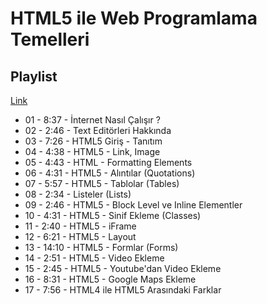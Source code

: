 # HTML5 ile Web Programlama Temelleri

## Playlist

[Link](https://www.youtube.com/playlist?list=PLqrGn5CSpZ-dndAaQvLXf8fgp-XB3OM_f)

- 01 - 8:37 - İnternet Nasıl Çalışır ?
- 02 - 2:46 - Text Editörleri Hakkında
- 03 - 7:26 - HTML5 Giriş - Tanıtım
- 04 - 4:38 - HTML5 - Link, Image
- 05 - 4:43 - HTML - Formatting Elements
- 06 - 4:31 - HTML5 - Alıntılar (Quotations)
- 07 - 5:57 - HTML5 - Tablolar (Tables)
- 08 - 2:34 - Listeler (Lists)
- 09 - 2:46 - HTML5 - Block Level ve Inline Elementler
- 10 - 4:31 - HTML5 - Sinif Ekleme (Classes)
- 11 - 2:40 - HTML5 - iFrame
- 12 - 6:21 - HTML5 - Layout
- 13 - 14:10 - HTML5 - Formlar (Forms)
- 14 - 2:51 - HTML5 - Video Ekleme
- 15 - 2:45 - HTML5 - Youtube'dan Video Ekleme
- 16 - 8:31 - HTML5 - Google Maps Ekleme
- 17 - 7:56 - HTML4 ile HTML5 Arasındaki Farklar
